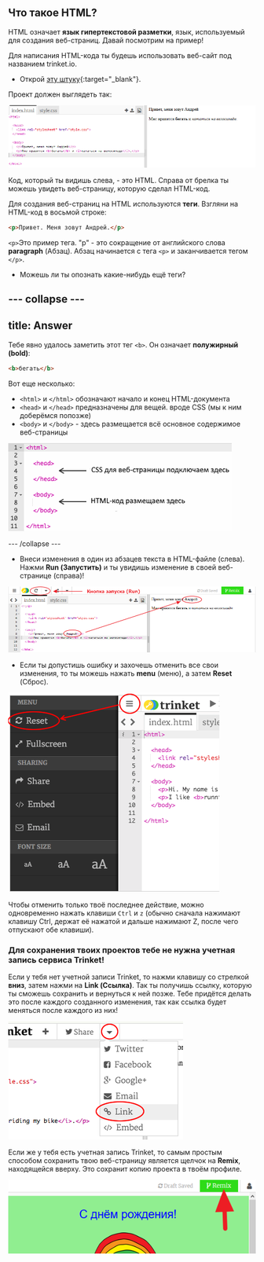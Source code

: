 ## Что такое HTML?

HTML означает **язык гипертекстовой разметки**, язык, используемый для создания веб-страниц. Давай посмотрим на пример!

Для написания HTML-кода ты будешь использовать веб-сайт под названием trinket.io.

+ Открой [эту штуку](http://jumpto.cc/web-intro){:target="_blank"}.

Проект должен выглядеть так:

![screenshot](images/birthday-starter.png)

Код, который ты видишь слева, - это HTML. Справа от брелка ты можешь увидеть веб-страницу, которую сделал HTML-код.

Для создания веб-страниц на HTML используются **теги**. Взгляни на HTML-код в восьмой строке:

```html
<p>Привет. Меня зовут Андрей.</p>
```

`<p>`Это пример тега. "p" - это сокращение от английского слова **paragraph** (Абзац). Абзац начинается с тега `<p>` и заканчивается тегом `</p>`.

+ Можешь ли ты опознать какие-нибудь ещё теги?

## \--- collapse \---

## title: Answer

Тебе явно удалось заметить этот тег `<b>`. Он означает **полужирный (bold)**:

```html
<b>бегать</b>
```

Вот еще несколько:

+ `<html>` и `</html>` обозначают начало и конец HTML-документа
+ `<head>` и `</head>` предназначены для вещей. вроде CSS (мы к ним доберёмся попозже)
+ `<body>` и `</body>` - здесь размещается всё основное содержимое веб-страницы

![screenshot](images/birthday-head-body.png)

\--- /collapse \---

+ Внеси изменения в один из абзацев текста в HTML-файле (слева). Нажми **Run (Запустить)** и ты увидишь изменение в своей веб-странице (справа)!

![screenshot](images/birthday-edit-html.png)

+ Если ты допустишь ошибку и захочешь отменить все свои изменения, то ты можешь нажать **menu** (меню), а затем **Reset** (Сброс).

![screenshot](images/birthday-reset.png)

Чтобы отменить только твоё последнее действие, можно одновременно нажать клавиши `Ctrl` и `z` (обычно сначала нажимают клавишу Ctrl, держат её нажатой и дальше нажимают Z, после чего отпускают обе клавиши).

### Для сохранения твоих проектов тебе не нужна учетная запись сервиса Trinket!

Если у тебя нет учетной записи Trinket, то нажми клавишу со стрелкой **вниз**, затем нажми на **Link (Ссылка)**. Так ты получишь ссылку, которую ты сможешь сохранить и вернуться к ней позже. Тебе придётся делать это после каждого созданного изменения, так как ссылка будет меняться после каждого из них!

![screenshot](images/birthday-link.png)

Если же у тебя есть учетная запись Trinket, то самым простым способом сохранить твою веб-страницу является щелчок на **Remix**, находящейся вверху. Это сохранит копию проекта в твоём профиле.

![screenshot](images/birthday-remix.png)